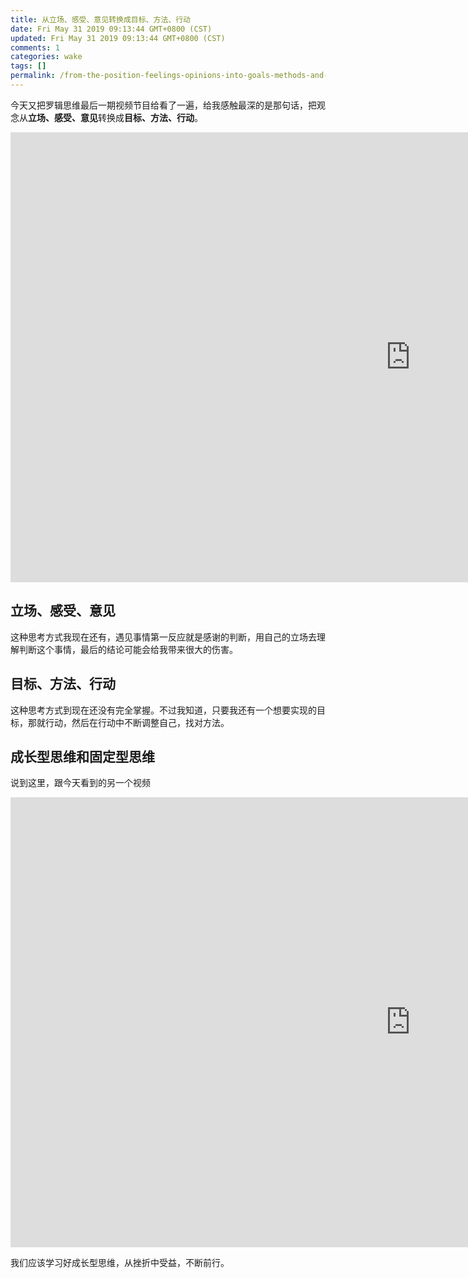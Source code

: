 ```yaml
---
title: 从立场、感受、意见转换成目标、方法、行动
date: Fri May 31 2019 09:13:44 GMT+0800 (CST)
updated: Fri May 31 2019 09:13:44 GMT+0800 (CST)
comments: 1
categories: wake
tags: []
permalink: /from-the-position-feelings-opinions-into-goals-methods-and-action
---
```


今天又把罗辑思维最后一期视频节目给看了一遍，给我感触最深的是那句话，把观念从**立场、感受、意见**转换成**目标、方法、行动**。

<!-- more -->

<iframe width="1280" height="720" src="https://www.youtube.com/embed/_veTW93FH5M?list=WL" frameborder="0" allow="accelerometer; autoplay; encrypted-media; gyroscope; picture-in-picture" allowfullscreen></iframe>

## 立场、感受、意见

这种思考方式我现在还有，遇见事情第一反应就是感谢的判断，用自己的立场去理解判断这个事情，最后的结论可能会给我带来很大的伤害。

## 目标、方法、行动

这种思考方式到现在还没有完全掌握。不过我知道，只要我还有一个想要实现的目标，那就行动，然后在行动中不断调整自己，找对方法。

## 成长型思维和固定型思维

说到这里，跟今天看到的另一个视频

<iframe width="1280" height="720" src="https://www.youtube.com/embed/jbUJGkM4Ksk?list=WL" frameborder="0" allow="accelerometer; autoplay; encrypted-media; gyroscope; picture-in-picture" allowfullscreen></iframe>

我们应该学习好成长型思维，从挫折中受益，不断前行。
